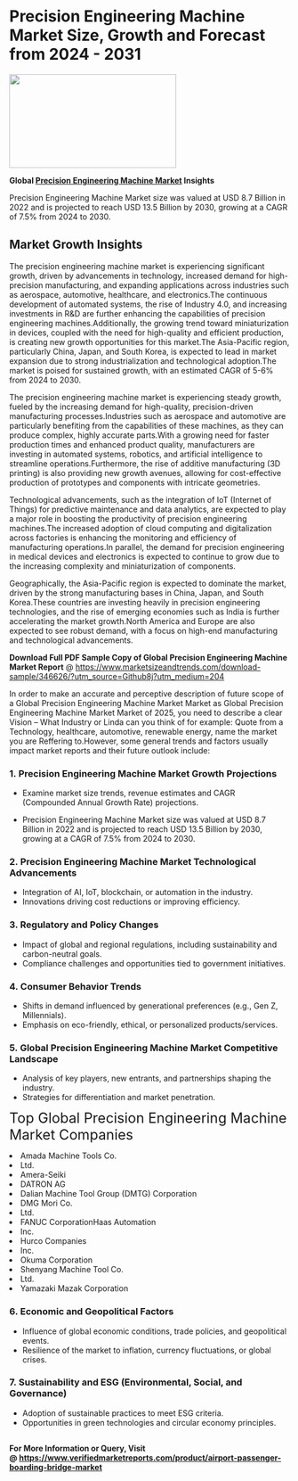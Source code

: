 <H1>Precision Engineering Machine Market Size, Growth and Forecast from 2024 - 2031</H1><img class="aligncenter size-medium wp-image-584254" src="https://thirdeyenews.in/wp-content/uploads/2024/09/Global-Market-Research-300x168.jpeg" alt="" width="300" height="168" /><p><strong>Global&nbsp;<a href="https://www.marketsizeandtrends.com/download-sample/346626/?utm_source=Github8j?utm_medium=204">Precision Engineering Machine Market</a> Insights</strong></p><p>Precision Engineering Machine Market size was valued at USD 8.7 Billion in 2022 and is projected to reach USD 13.5 Billion by 2030, growing at a CAGR of 7.5% from 2024 to 2030.</p><p><h2>Market Growth Insights</h2> <p>The precision engineering machine market is experiencing significant growth, driven by advancements in technology, increased demand for high-precision manufacturing, and expanding applications across industries such as aerospace, automotive, healthcare, and electronics.The continuous development of automated systems, the rise of Industry 4.0, and increasing investments in R&D are further enhancing the capabilities of precision engineering machines.Additionally, the growing trend toward miniaturization in devices, coupled with the need for high-quality and efficient production, is creating new growth opportunities for this market.The Asia-Pacific region, particularly China, Japan, and South Korea, is expected to lead in market expansion due to strong industrialization and technological adoption.The market is poised for sustained growth, with an estimated CAGR of 5-6% from 2024 to 2030.</p> <p>The precision engineering machine market is experiencing steady growth, fueled by the increasing demand for high-quality, precision-driven manufacturing processes.Industries such as aerospace and automotive are particularly benefiting from the capabilities of these machines, as they can produce complex, highly accurate parts.With a growing need for faster production times and enhanced product quality, manufacturers are investing in automated systems, robotics, and artificial intelligence to streamline operations.Furthermore, the rise of additive manufacturing (3D printing) is also providing new growth avenues, allowing for cost-effective production of prototypes and components with intricate geometries.</p> <p>Technological advancements, such as the integration of IoT (Internet of Things) for predictive maintenance and data analytics, are expected to play a major role in boosting the productivity of precision engineering machines.The increased adoption of cloud computing and digitalization across factories is enhancing the monitoring and efficiency of manufacturing operations.In parallel, the demand for precision engineering in medical devices and electronics is expected to continue to grow due to the increasing complexity and miniaturization of components.</p> <p>Geographically, the Asia-Pacific region is expected to dominate the market, driven by the strong manufacturing bases in China, Japan, and South Korea.These countries are investing heavily in precision engineering technologies, and the rise of emerging economies such as India is further accelerating the market growth.North America and Europe are also expected to see robust demand, with a focus on high-end manufacturing and technological advancements.</p> <p><span class=""><strong>Download Full PDF Sample Copy of Global Precision Engineering Machine Market Report</strong> @ <a href="https://www.marketsizeandtrends.com/download-sample/346626/?utm_source=Github8j?utm_medium=204" target="_blank">https://www.marketsizeandtrends.com/download-sample/346626/?utm_source=Github8j?utm_medium=204</a></span></p><p>In order to make an accurate and perceptive description of future scope of a Global&nbsp;Precision Engineering Machine Market Market as Global&nbsp;Precision Engineering Machine Market Market of 2025, you need to describe a clear Vision &ndash; What Industry or Linda can you think of for example: Quote from a Technology, healthcare, automotive, renewable energy, name the market you are Reffering to.However, some general trends and factors usually impact market reports and their future outlook include:</p><h3>1.&nbsp;<strong>Precision Engineering Machine Market Growth Projections</strong></h3><ul><li>Examine market size trends, revenue estimates and CAGR (Compounded Annual Growth Rate) projections.</li><li><p>Precision Engineering Machine Market size was valued at USD 8.7 Billion in 2022 and is projected to reach USD 13.5 Billion by 2030, growing at a CAGR of 7.5% from 2024 to 2030.</p></li></ul><h3>2.&nbsp;<strong>Precision Engineering Machine Market Technological Advancements</strong></h3><ul><li>Integration of AI, IoT, blockchain, or automation in the industry.</li><li>Innovations driving cost reductions or improving efficiency.</li></ul><h3>3.&nbsp;<strong>Regulatory and Policy Changes</strong></h3><ul><li>Impact of global and regional regulations, including sustainability and carbon-neutral goals.</li><li>Compliance challenges and opportunities tied to government initiatives.</li></ul><h3>4.&nbsp;<strong>Consumer Behavior Trends</strong></h3><ul><li>Shifts in demand influenced by generational preferences (e.g., Gen Z, Millennials).</li><li>Emphasis on eco-friendly, ethical, or personalized products/services.</li></ul><h3>5.&nbsp;<strong>Global Precision Engineering Machine Market Competitive Landscape</strong></h3><ul><li>Analysis of key players, new entrants, and partnerships shaping the industry.</li><li>Strategies for differentiation and market penetration.</li></ul><p data-pm-slice="1 1 []"><span style="color: inherit; font-family: inherit; font-size: 25px;">Top Global Precision Engineering Machine Market Companies</span></p><div class="" data-test-id=""><p><li>Amada Machine Tools Co.</li><li> Ltd.</li><li> Amera-Seiki</li><li> DATRON AG</li><li> Dalian Machine Tool Group (DMTG) Corporation</li><li> DMG Mori Co.</li><li>Ltd.</li><li> FANUC CorporationHaas Automation</li><li>Inc.</li><li> Hurco Companies</li><li>Inc.</li><li> Okuma Corporation</li><li> Shenyang Machine Tool Co.</li><li>Ltd.</li><li> Yamazaki Mazak Corporation</li></p></div><h3>6.&nbsp;<strong>Economic and Geopolitical Factors</strong></h3><ul><li>Influence of global economic conditions, trade policies, and geopolitical events.</li><li>Resilience of the market to inflation, currency fluctuations, or global crises.</li></ul><h3>7.&nbsp;<strong>Sustainability and ESG (Environmental, Social, and Governance)</strong></h3><ul><li>Adoption of sustainable practices to meet ESG criteria.</li><li>Opportunities in green technologies and circular economy principles.</li></ul><h2><strong style="font-size: 14px;">For More Information or Query, Visit @&nbsp;</strong><a style="background-color: #ffffff; font-size: 14px;" href="https://www.marketsizeandtrends.com/report/precision-engineering-machine-market/" target="_blank">https://www.verifiedmarketreports.com/product/airport-passenger-boarding-bridge-market</a></h2>